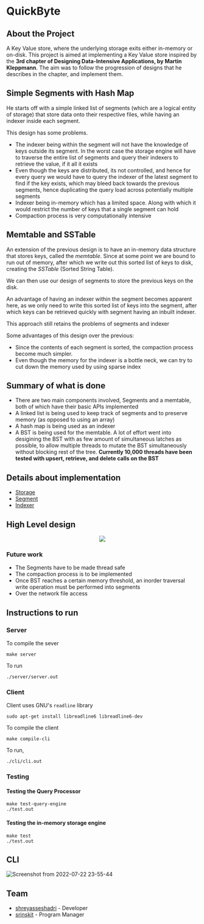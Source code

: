 # QuickByte

## About the Project

A Key Value store, where the underlying storage exits either in-memory or on-disk. This project is aimed at implementing a Key Value store inspired by the **3rd chapter of Designing Data-Intensive Applications, by Martin Kleppmann**. The aim was to follow the progression of designs that he describes in the chapter, and implement them.

## Simple Segments with Hash Map

He starts off with a simple linked list of segments (which are a logical entity of storage) that store data onto their respective files, while having an indexer inside each segment.

This design has some problems.

- The indexer being within the segment will not have the knowledge of keys outside its segment. In the worst case the storage engine will have to traverse the entire list of segments and query their indexers to retrieve the value, if it all it exists 
- Even though the keys are distributed, its not controlled, and hence for every query we would have to query the indexer of the latest segment to find if the key exists, which may bleed back towards the previous segments, hence duplicating the query load across potentially multiple segments
- Indexer being in-memory which has a limited space. Along with which it would restrict the number of keys that a single segment can hold
- Compaction process is very computationally intensive


## Memtable and SSTable

An extension of the previous design is to have an in-memory data structure that stores keys, called the *memtable*. Since at some point we are bound to run out of memory, after which we write out this sorted list of keys to disk, creating the *SSTable* (Sorted String Table).

We can then use our  design of segments to store the previous keys on the disk.

An advantage of having an indexer within the segment becomes apparent here, as we only need to write this sorted list of keys into the segment, after which keys can be retrieved quickly with segment having an inbuilt indexer.


This approach still retains the problems of segments and indexer 

Some advantages of this design over the previous:
- Since the contents of each segment is sorted, the compaction process become much simpler.
- Even though the memory for the indexer is a bottle neck, we can try to cut down the memory used by using sparse index


## Summary of what is done

- There are two main components involved, Segments and a memtable, both of which have their basic APIs implemented
- A linked list is being used to keep track of segments and to preserve memory (as opposed to using an array)
- A hash map is being used as an indexer
- A BST is being used for the memtable. A lot of effort went into desigining the BST with as few amount of simultaneous latches as possible, to allow multiple threads to mutate the BST simultaneously without blocking rest of the tree. **Currently 10,000 threads have been tested with upsert, retrieve, and delete calls on the BST**

## Details about implementation
- [Storage](/storage/README.md)
- [Segment](/segment/README.md)
- [Indexer](/indexers/README.md)

## High Level design

<p align="center">
  <img src="https://user-images.githubusercontent.com/28723932/180716372-cdaa0e8a-cd7e-43be-8024-e549e20e3a65.png" />
</p>

### Future work
- The Segments have to be made thread safe
- The compaction process is to be implemented
- Once BST reaches a certain memory threshold, an inorder traversal write operation must be performed into segments
- Over the network file access

## Instructions to run

### Server

To compile the sever
```
make server
```
To run
```
./server/server.out
```

### Client

Client uses GNU's `readline` library

```
sudo apt-get install libreadline6 libreadline6-dev
```

To compile the client
```
make compile-cli
```
To run,
```
./cli/cli.out
```


### Testing

#### Testing the Query Processor
```
make test-query-engine
./test.out
```

#### Testing the in-memory storage engine
```
make test
./test.out
```

## CLI 
![Screenshot from 2022-07-22 23-55-44](https://user-images.githubusercontent.com/28723932/180642192-d5007558-8322-46c5-85ba-644cce869df1.png)


## Team
* [shreyasseshadri](https://github.com/shreyasseshadri) - Developer
* [srinskit](https://github.com/srinskit) - Program Manager

